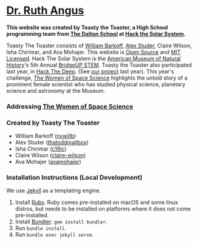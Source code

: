 # [Dr. Ruth Angus](https://hackthesolarsystem.github.io/RuthAngus)
**This website was created by Toasty the Toaster, a High School programming team from [The Dalton School](https://dalton.org) at [Hack the Solar System](https://www.amnh.org/calendar/hack-the-solar-system).**

Toasty The Toaster consists of [William Barkoff](https://williambarkoff.com), [Alex Studer](https://thatoddmailbox.github.io), Claire Wilson, Isha Chirimar, and Ava Mohajer. This website is [Open Source](https://github.com/HackTheSolarSystem/RuthAngus) and [MIT Licensed](LICENSE.md). Hack The Solar System is the [American Museum of Natural History](https://amnh.org)'s 5th Annual [BridgeUP STEM](http://www.bridgeup.org/bu-stem). Toasty the Toaster also participated last year, in [Hack The Deep](https://github.com/HackTheDeep). (See [our project](https://hackthedeep.github.io/dorothy_bliss/) last year). This year's challenge, [The Women of Space Science](https://github.com/amnh/HackTheSolarSystem/wiki/The-Women-of-Space-Science) highlights the untold story of a prominent female scientist who has studied physical science, planetary science and astronomy at the Museum.

### Addressing [The Women of Space Science](https://github.com/amnh/HackTheSolarSystem/wiki/The-Women-of-Space-Science)

### Created by Toasty The Toaster
* William Barkoff ([nywillb](https://github.com/nywillb))
* Alex Studer ([thatoddmailbox](https://github.com/thatoddmailbox))
* Isha Chirimar ([c19ic](https://github.com/c19ic))
* Claire Wilson ([claire-wilson](https://github.com/claire-wilson))
* Ava Mohajer ([avamohajer](https://github.com/avamohajer))

### Installation Instructions (Local Development)

We use [Jekyll](https://jekyllrb.com/) as a templating engine.

1. Install [Ruby](https://www.ruby-lang.org). Ruby comes pre-installed on macOS and some linux distros, but needs to be installed on platforms where it does not come pre-installed.
2. Install [Bundler](https://bundler.io/): `gem install bundler`.
3. Run `bundle install`.
4. Run `bundle exec jekyll serve`.
